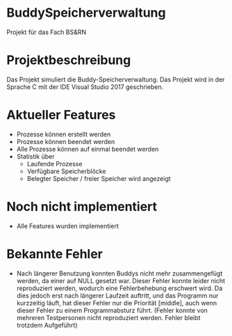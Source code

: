 # BuddySpeicherverwaltung
Projekt für das Fach BS&amp;RN

# Projektbeschreibung
Das Projekt simuliert die Buddy-Speicherverwaltung. Das Projekt wird in der Sprache C mit der IDE Visual Studio 2017 geschrieben.

# Aktueller Features
- Prozesse können erstellt werden
- Prozesse können beendet werden
- Alle Prozesse können auf einmal beendet werden
- Statistik über
  + Laufende Prozesse
  + Verfügbare Speicherblöcke
  + Belegter Speicher / freier Speicher wird angezeigt

# Noch nicht implementiert
- Alle Features wurden implementiert

# Bekannte Fehler
 - Nach längerer Benutzung konnten Buddys nicht mehr zusammengefügt werden, da einer auf NULL gesetzt war.
   Dieser Fehler konnte leider nicht reproduziert werden, wodurch eine Fehlerbehebung erschwert wird. 
   Da dies jedoch erst nach längerer Laufzeit auftritt, und das Programm nur kurzzeitig läuft, hat dieser Fehler nur die 
   Priorität [middle], auch wenn dieser Fehler zu einem Programmabsturz führt. 
   (Fehler konnte von mehreren Testpersonen nicht reproduziert werden. Fehler bleibt trotzdem Aufgeführt)
